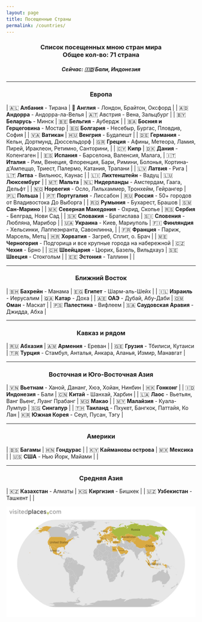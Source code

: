 ```yaml
---
layout: page
title: Посещенные Страны
permalink: /countries/
---
```


<div align="center">
<h3>Список посещенных мною стран мира<br>
Общее кол-во: 71 страна</h3>
<h5>Сейчас: 🇮🇩 Бали, Индонезия </h5>
</div>

---

<div align="center">
<h3>Европа</h3>
</div>

| 🇦🇱 **Албания** - Тирана                                       | 🏴󠁧󠁢󠁥󠁮󠁧󠁿 **Англия** - Лондон, Брайтон, Оксфорд                      |
| 🇦🇩 **Андорра** - Андорра-ла-Велья                             | 🇦🇹 Австрия - Вена, Зальцбург                                  |
| 🇧🇾 **Беларусь** - Минск                                       | 🇧🇪 **Бельгия** - Аубердж                                      |
| 🇧🇦 **Босния и Герцеговина** - Мостар                          | 🇧🇬 **Болгария** - Несебыр, Бургас, Пловдив, София             |
| 🇻🇦 **Ватикан**                                                | 🇭🇺 **Венгрия** - Будапешт                                     |
| 🇩🇪 **Германия** - Кельн, Дортмунд, Дюссельдорф                | 🇬🇷 **Греция** - Афины, Метеора, Ламия, Пирей, Ираклеон, Ретимно, Санторини,  |
| 🇨🇾 **Кипр**                                                   | 🇩🇰 **Дания** - Копенгаген                                     |
| 🇪🇸 **Испания** - Барселона, Валенсия, Малага,                 | 🇮🇹 **Италия** - Рим, Венеция, Флоренция, Бари, Римини, Болонья, Кортина-д'Ампеццо, Триест, Палермо, Катания, Трапани |
| 🇱🇻 **Латвия** - Рига                                          | 🇱🇹 **Литва** - Вильнюс, Каунас                                |
| 🇱🇮 **Лихтенштейн** - Вадуц                                    | 🇱🇺 **Люксембург**                                             |
| 🇲🇹 **Мальта**                                                 | 🇳🇱 **Нидерланды** - Амстердам, Гаага, Дельфт                  |
| 🇳🇴 **Норвегия** - Осло, Лильхаммер, Тронхейм, Гейрангер       | 🇵🇱 **Польша**                                                 |
| 🇵🇹 **Португалия** - Лиссабон                                  | 🇷🇺 **Россия** - 50+ городов от Владивостока До Выборга        |
| 🇷🇴 **Румыния** - Бухарест, Брашов                             | 🇸🇲 **Сан-Марино**                                             |
| 🇲🇰 **Северная Македония** - Охрид, Скопье                     | 🇷🇸 **Сербия** - Белград, Нови Сад                             |
| 🇸🇰 **Словакия** - Братислава                                  | 🇸🇮 **Словения** - Любляна, Марибор                            |
| 🇺🇦 **Украина** - Киев, Мариуполь                              | 🇫🇮 **Финляндия** - Хельсинки, Лаппеэнранта, Савонлинна,       |
| 🇫🇷 **Франция** - Париж, Марсель, Метц                         | 🇭🇷 **Хорватия** - Загреб, Сплит, о. Брач                      |
| 🇲🇪 **Черногория** - Подгорица и все крупные города на набережной | 🇨🇿 **Чехия** - Брно                                           |
| 🇨🇭 **Швейцария** - Цюрих, Базель, Вильдхауз                   | 🇸🇪 **Швеция** - Стокгольм                                     |
| 🇪🇪 **Эстония** - Таллинн                                      |                                                              |

---

<div align="center">
<h3>Ближний Восток</h3>
</div>

| 🇧🇭 **Бахрейн** - Манама      | 🇪🇬 **Египет** - Шарм-аль-Шейх           |
| 🇮🇱 **Израиль** - Иерусалим   | 🇶🇦 **Катар** - Доха                     |
| 🇦🇪 **ОАЭ** - Дубай, Абу-Даби | 🇴🇲 **Оман** - Маскат                    |
| 🇵🇸 **Палестина** - Вифлеем   | 🇸🇦 **Саудовская Аравия** - Джидда, Абха |

---

<div align="center">
<h3>Кавказ и рядом</h3>
</div>

| 🇷🇺 **Абхазия**                   | 🇦🇲 **Армения** - Ереван                                       |
| 🇬🇪 **Грузия** - Тбилиси, Кутаиси | 🇹🇷 **Турция** - Стамбул, Анталья, Анкара, Аланья, Измир, Манавгат |

---

<div align="center">
<h3>Восточная и Юго-Восточная Азия</h3>
</div>

| 🇻🇳 **Вьетнам** - Ханой, Дананг, Хюэ, Хойан, Нинбин | 🇭🇰 **Гонконг**                         |
| 🇮🇩 **Индонезия** - Бали                            | 🇨🇳 **Китай** - Шанхай, Харбин          |
| 🇱🇦 **Лаос** - Вьетьян, Ванг Вьенг, Луанг Прабанг   | 🇲🇴 **Макао**                           |
| 🇲🇾 **Малайзия** - Куала-Лумпур                     | 🇸🇬 **Сингапур**                        |
| 🇹🇭 **Таиланд** - Пхукет, Бангкок, Паттайя, Ко Лан  | 🇰🇷 **Южная Корея** - Сеул, Пусан, Тэгу |

---

<div align="center">
<h3>Америки</h3>
</div>

| 🇧🇸 **Багамы**                 | 🇭🇳 **Гондурас** |
| 🇰🇾 **Каймановы острова**      | 🇲🇽 **Мексика**  |
| 🇺🇸 **США** - Нью Йорк, Майами |                |

---

<div align="center">
<h3>Средняя Азия</h3>
</div>

| 🇰🇿 **Казахстан**	 - Алматы  | 🇰🇬 **Киргизия** - Бишкек |
| 🇺🇿 **Узбекистан** - Ташкент |                         |

![My Visited Countries](/pictures/myVisitedPlaces.webp)

<!-- Генератор карты посещенных стран-->
<!-- https://visitedplaces.com/world/?map=world&projection=geoNaturalEarth1&theme=light-yellow&water=1&graticule=0&names=1&duration=2000&placeduration=100&slider=0&autoplay=0&autozoom=none&autostep=0&home=RU&places=~AL_AD_AM_AT_BY_BE_BA_BG_HR_CY_CZ_DK_EE_FI_FR_GE_DE_GR_HU_IT_KZ_LV_LI_LT_LU_MT_ME_NL_MK_NO_PL_PT_RO_SM_RS_SK_SI_ES_SE_CH_TR_UA_GB_VA_BS_KY_HN_MX_US_EG_BH_CN_HK_IL_KG_LA_MO_MY_OM_PS_QA_SA_SG_KR_TH_AE_UZ_VN_RU_ID -->